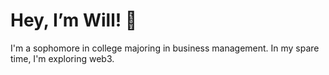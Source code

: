 # Hey, I’m Will! 👋

I'm a sophomore in college majoring in business management. In my spare time, I'm exploring web3.
>
